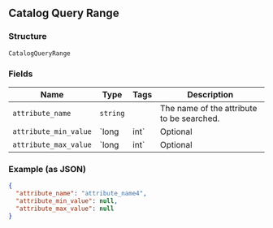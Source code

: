 ## Catalog Query Range

### Structure

`CatalogQueryRange`

### Fields

| Name | Type | Tags | Description |
|  --- | --- | --- | --- |
| `attribute_name` | `string` |  | The name of the attribute to be searched. |
| `attribute_min_value` | `long|int` | Optional | The desired minimum value for the search attribute (inclusive). |
| `attribute_max_value` | `long|int` | Optional | The desired maximum value for the search attribute (inclusive). |

### Example (as JSON)

```json
{
  "attribute_name": "attribute_name4",
  "attribute_min_value": null,
  "attribute_max_value": null
}
```

